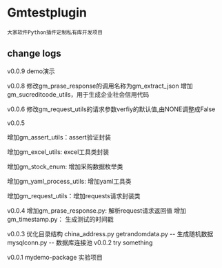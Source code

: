 # Gmtestplugin

    大家软件Python插件定制私有库开发项目

## change logs
v0.0.9
  demo演示

v0.0.8
 修改gm_prase_response的调用名称为gm_extract_json
 增加gm_sucreditcode_utils，用于生成企业社会信用代码

v0.0.6 
 修改gm_request_utils的请求参数verfiy的默认值,由NONE调整成False

v0.0.5

 增加gm_assert_utils：assert验证封装

 增加gm_excel_utils: excel工具类封装

 增加gm_stock_enum: 增加采购数据枚举类

 增加gm_yaml_process_utils: 增加yaml工具类

 增加gm_request_utils：增加requests请求封装类	

v0.0.4
  增加gm_prase_response.py: 解析request请求返回值
  增加gm_timestamp.py： 生成测试的时间戳

v0.0.3 
  优化目录结构
  china_address.py 
  getrandomdata.py -- 生成随机数据
  mysqlconn.py -- 数据库连接池
v0.0.2 
  try something

v0.0.1 
  mydemo-package 实验项目